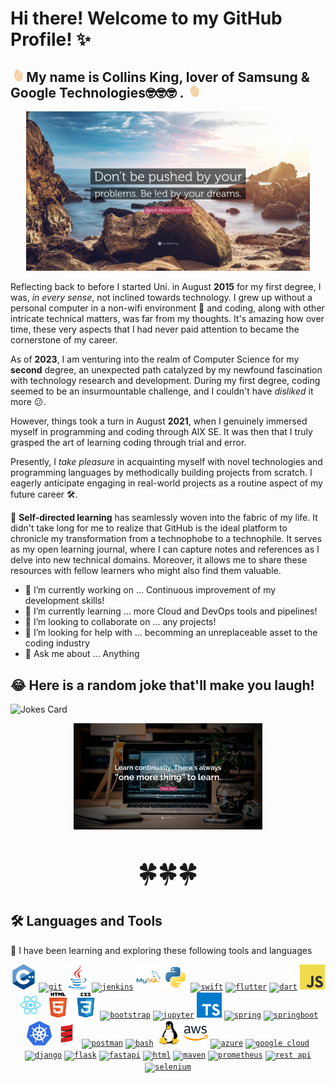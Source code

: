 <!--
Hello, my name is Collins, aka King.
-->

# Hi there! Welcome to my GitHub Profile! ✨

## <img src="./assets/waving-hand.webp" width="4%"> My name is Collins King, lover of Samsung & Google Technologies🤓🤓🤓 . <img src="./assets/waving-hand.webp" width="4%">

<div align="center">
    <img width="90%" src="./assets/quote1-d.jpeg">
</div>

Reflecting back to before I started Uni. in August **2015** for my first degree, I was, _in every sense_, not inclined towards technology. I grew up without a personal computer in a non-wifi environment 🤕 and coding, along with other intricate technical matters, was far from my thoughts. It's amazing how over time, these very aspects that I had never paid attention to became the cornerstone of my career.

As of **2023**, I am venturing into the realm of Computer Science for my **second** degree, an unexpected path catalyzed by my newfound fascination with technology research and development. During my first degree, coding seemed to be an insurmountable challenge, and I couldn't have _disliked_ it more 😕.

However, things took a turn in August **2021**, when I genuinely immersed myself in programming and coding through AlX SE. It was then that I truly grasped the art of learning coding through trial and error.

Presently, I _take pleasure_ in acquainting myself with novel technologies and programming languages by methodically building projects from scratch. I eagerly anticipate engaging in real-world projects as a routine aspect of my future career 🛠.

📖 **Self-directed learning** has seamlessly woven into the fabric of my life. It didn't take long for me to realize that GitHub is the ideal platform to chronicle my transformation from a technophobe to a technophile. It serves as my open learning journal, where I can capture notes and references as I delve into new technical domains. Moreover, it allows me to share these resources with fellow learners who might also find them valuable.

- 🔭 I’m currently working on ... Continuous improvement of my development skills!
- 🌱 I’m currently learning ... more Cloud and DevOps tools and pipelines!
- 👯 I’m looking to collaborate on ... any projects!
- 🤔 I’m looking for help with ... becomming an unreplaceable asset to the coding industry
- 💬 Ask me about ... Anything



## 😂 Here is a random joke that'll make you laugh!
  
  ![Jokes Card](https://readme-jokes.vercel.app/api)

<div align="center">
    <img width="60%" src="./assets/quote2.jpeg">
</div>

<div>
  <p align="center" style="font-size: 2.5rem">🍀🍀🍀<p>
</div>

## 🛠 Languages and Tools

📖 I have been learning and exploring these following tools and languages

<div align="center"> 
    <code><a href="https://www.cplusplus.com/" title="C++" target="_blank"><img src="https://raw.githubusercontent.com/devicons/devicon/master/icons/cplusplus/cplusplus-original.svg" alt="cplusplus" width="40" height="40"/></a></code>
    <code><a href="https://git-scm.com/" title="Git" target="_blank"><img src="https://www.vectorlogo.zone/logos/git-scm/git-scm-icon.svg" alt="git" width="40" height="40"/></a></code>
    <code><a href="https://www.java.com" title="Java" target="_blank"><img src="https://raw.githubusercontent.com/devicons/devicon/master/icons/java/java-original.svg" alt="java" width="40" height="40"/></a></code>
    <code><a href="https://www.jenkins.io" title="Jenkins" target="_blank"><img src="https://www.vectorlogo.zone/logos/jenkins/jenkins-icon.svg" alt="jenkins" width="40" height="40"/></a></code>
    <code><a href="https://www.mysql.com/" title="MySQL" target="_blank"><img src="https://raw.githubusercontent.com/devicons/devicon/master/icons/mysql/mysql-original-wordmark.svg" alt="mysql" width="40" height="40"/></a></code>
    <code><a href="https://www.python.org" title="Python" target="_blank"><img src="https://raw.githubusercontent.com/devicons/devicon/master/icons/python/python-original.svg" alt="python" width="40" height="40"/></a></code>
    <code><a href="https://developer.apple.com/swift/" title="Swift" target="_blank"><img src="https://developer.apple.com/swift/images/swift-og.png" alt="swift" width="40" height="40"/></a></code>
    <code><a href="https://flutter.dev/" title="Flutter" target="_blank"><img src="https://pbs.twimg.com/profile_images/1187814172307800064/MhnwJbxw_400x400.jpg" alt="flutter" width="40" height="40"/></a></code>
    <code><a href="https://dart.dev/" title="Dart" target="_blank"><img src="https://avatars.githubusercontent.com/u/1609975?s=200&v=4" alt="dart" width="40" height="40"/></a></code>
    <code><a href="https://www.javascript.com/" title="JavaScript" target="_blank"><img src="https://raw.githubusercontent.com/github/explore/80688e429a7d4ef2fca1e82350fe8e3517d3494d/topics/javascript/javascript.png" alt="javascript" width="40" height="40"/></a></code>
    <code><a href="https://reactjs.org/" title="React" target="_blank"><img src="https://raw.githubusercontent.com/github/explore/80688e429a7d4ef2fca1e82350fe8e3517d3494d/topics/react/react.png" alt="react" width="40" height="40"/></a></code>
    <code><a href="https://developer.mozilla.org/en-US/docs/Web/HTML" title="HTML" target="_blank"><img src="https://raw.githubusercontent.com/github/explore/80688e429a7d4ef2fca1e82350fe8e3517d3494d/topics/html/html.png" alt="html" width="40" height="40"/></a></code>
    <code><a href="https://developer.mozilla.org/en-US/docs/Web/CSS" title="CSS" target="_blank"><img src="https://raw.githubusercontent.com/github/explore/80688e429a7d4ef2fca1e82350fe8e3517d3494d/topics/css/css.png" alt="css" width="40" height="40"/></a></code>
    <code><a href="https://getbootstrap.com/" title="Bootstrap" target="_blank"><img src="https://getbootstrap.com/docs/5.2/assets/brand/bootstrap-logo-shadow.png" alt="bootstrap" width="40" height="40"/></a></code>
    <code><a href="https://jupyter-notebook.readthedocs.io/en/stable/" title="Jupyter Notebook" target="_blank"><img src="https://avatars.githubusercontent.com/u/7388996?s=200&v=4" alt="jupyter" width="40" height="40"/></a></code>
    <code><a href="https://www.typescriptlang.org/" title="TypeScript" target="_blank"><img src="https://raw.githubusercontent.com/github/explore/80688e429a7d4ef2fca1e82350fe8e3517d3494d/topics/typescript/typescript.png" alt="typescript" width="40" height="40"/></a></code>
    <code><a href="https://spring.io/" title="Spring" target="_blank"><img src="https://avatars.githubusercontent.com/u/317776?s=200&v=4" alt="spring" width="40" height="40"/></a></code>
    <code><a href="https://spring.io/projects/spring-boot" title="Spring Boot" target="_blank"><img src="https://www.adroitlogic.com/static/assets/images/icons/spring-boot.svg" alt="springboot" width="40" height="40"/></a></code>
    <code><a href="https://kubernetes.io/" title="Kubernetes" target="_blank"><img src="https://raw.githubusercontent.com/github/explore/01ea2a586e5da744792d0ccfce2f68b861f29301/topics/kubernetes/kubernetes.png" alt="kubernetes" width="40" height="40"/></a></code>
    <code><a href="https://www.scala-lang.org/" title="Scala" target="_blank"><img src="https://raw.githubusercontent.com/github/explore/80688e429a7d4ef2fca1e82350fe8e3517d3494d/topics/scala/scala.png" alt="scala" width="40" height="40"/></a></code>
    <code><a href="https://www.postman.com/" title="Postman" target="_blank"><img src="https://res.cloudinary.com/postman/image/upload/t_team_logo/v1629869194/team/2893aede23f01bfcbd2319326bc96a6ed0524eba759745ed6d73405a3a8b67a8" alt="postman" width="40" height="40"/></a></code>
    <code><a href="https://www.gnu.org/software/bash/" title="Bash" target="_blank"><img src="https://www.vectorlogo.zone/logos/gnu_bash/gnu_bash-icon.svg" alt="bash" width="40" height="40"/></a></code>
    <code><a href="https://www.linux.org/" title="Linux" target="_blank"><img src="https://raw.githubusercontent.com/devicons/devicon/master/icons/linux/linux-original.svg" alt="linux" width="40" height="40"/></a></code>
    <code><a href="https://aws.amazon.com" title="AWS" target="_blank"><img src="https://raw.githubusercontent.com/devicons/devicon/master/icons/amazonwebservices/amazonwebservices-original-wordmark.svg" alt="aws" width="40" height="40"/></a></code>
    <code><a href="https://azure.microsoft.com/en-in/" title="Azure" target="_blank"><img src="https://www.vectorlogo.zone/logos/microsoft_azure/microsoft_azure-icon.svg" alt="azure" width="40" height="40"/></a></code>
    <code><a href="https://cloud.google.com" title="Google Cloud" target="_blank"><img src="https://www.vectorlogo.zone/logos/google_cloud/google_cloud-icon.svg" alt="google cloud" width="40" height="40"/></a></code>
    <code><a href="https://www.djangoproject.com/" title="Django" target="_blank"><img src="https://static.djangoproject.com/img/logos/django-logo-negative.png" alt="django" width="40" height="40"/></a></code>
    <code><a href="https://flask.palletsprojects.com/" title="Flask" target="_blank"><img src="https://flask.palletsprojects.com/en/2.1.x/_images/flask-logo.png" alt="flask" width="40" height="40"/></a></code>
    <code><a href="https://fastapi.tiangolo.com/" title="FastAPI" target="_blank"><img src="https://fastapi.tiangolo.com/img/logo-margin/logo-teal.png" alt="fastapi" width="40" height="40"/></a></code>
    <code><a href="https://www.w3.org/html/" title="HTML" target="_blank"><img src="https://www.w3.org/html/logo/downloads/HTML5_Logo_512.png" alt="html" width="40" height="40"/></a></code>
    <code><a href="https://maven.apache.org/" title="Maven" target="_blank"><img src="https://maven.apache.org/images/maven-logo-black-on-white.png" alt="maven" width="40" height="40"/></a></code>
    <code><a href="https://prometheus.io/" title="Prometheus" target="_blank"><img src="https://prometheus.io/assets/icon--prometheus.svg" alt="prometheus" width="40" height="40"/></a></code>
    <code><a href="https://restfulapi.net/" title="REST API" target="_blank"><img src="https://restfulapi.net/wp-content/uploads/rest-api-logo.png" alt="rest api" width="40" height="40"/></a></code>
    <code><a href="https://www.selenium.dev/" title="Selenium" target="_blank"><img src="https://www.selenium.dev/images/selenium_logo_large.png" alt="selenium" width="40" height="40"/></a></code>
</div>





<!--## 🏆 GitHub Trophies
![](https://github-profile-trophy.vercel.app/?username=Dev0psKing&theme=radical&no-frame=false&no-bg=false&margin-w=4)-->
